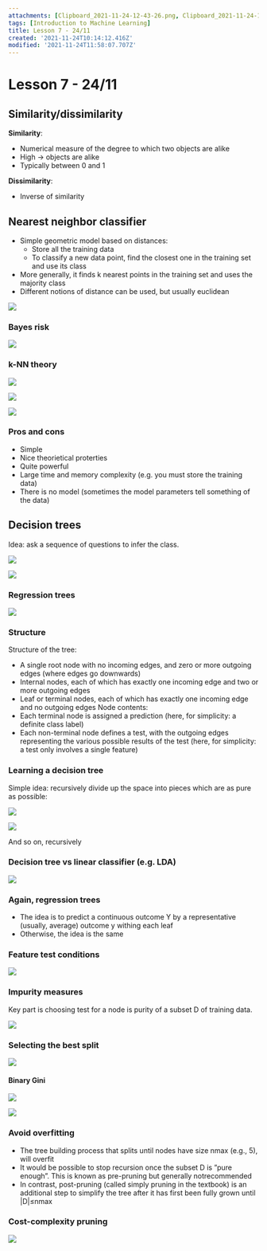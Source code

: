 ```yaml
---
attachments: [Clipboard_2021-11-24-12-43-26.png, Clipboard_2021-11-24-12-43-46.png, Clipboard_2021-11-24-12-46-24.png, Clipboard_2021-11-24-12-54-21.png, Clipboard_2021-11-24-12-54-31.png, Clipboard_2021-11-24-13-13-54.png, Clipboard_2021-11-24-13-16-11.png, Clipboard_2021-11-24-13-21-27.png, Clipboard_2021-11-24-13-22-05.png, Clipboard_2021-11-24-13-22-53.png, Clipboard_2021-11-24-13-25-26.png, Clipboard_2021-11-24-13-37-16.png, Clipboard_2021-11-24-13-39-02.png, Clipboard_2021-11-24-13-46-18.png, Clipboard_2021-11-24-13-46-37.png, Clipboard_2021-11-24-13-46-45.png, Clipboard_2021-11-24-13-51-56.png]
tags: [Introduction to Machine Learning]
title: Lesson 7 - 24/11
created: '2021-11-24T10:14:12.416Z'
modified: '2021-11-24T11:58:07.707Z'
---
```


# Lesson 7 - 24/11

## Similarity/dissimilarity

**Similarity**:
- Numerical measure of the degree to which two objects are alike
- High -> objects are alike
- Typically between 0 and 1

**Dissimilarity**:
- Inverse of similarity

## Nearest neighbor classifier

- Simple geometric model based on distances:
  - Store all the training data
  - To classify a new data point, find the closest one in the training set and use its class
- More generally, it finds k nearest points in the training set and uses the majority class
- Different notions of distance can be used, but usually euclidean

![](@attachment/Clipboard_2021-11-24-12-43-26.png)

### Bayes risk

![](@attachment/Clipboard_2021-11-24-12-43-46.png)

### k-NN theory

![](@attachment/Clipboard_2021-11-24-12-46-24.png)

![](@attachment/Clipboard_2021-11-24-12-54-21.png)

![](@attachment/Clipboard_2021-11-24-12-54-31.png)

### Pros and cons
- Simple
- Nice theorietical proterties
- Quite powerful
- Large time and memory complexity (e.g. you must store the training data)
- There is no model (sometimes the model parameters tell something of the data)

## Decision trees

Idea: ask a sequence of questions to infer the class.

![](@attachment/Clipboard_2021-11-24-13-13-54.png)

![](@attachment/Clipboard_2021-11-24-13-21-27.png)

### Regression trees

![](@attachment/Clipboard_2021-11-24-13-16-11.png)

### Structure

Structure of the tree:
- A single root node with no incoming edges, and zero or more outgoing edges (where edges go downwards)
- Internal nodes, each of which has exactly one incoming edge and two or more outgoing edges
- Leaf or terminal nodes, each of which has exactly one incoming edge and no outgoing edges
Node contents:
- Each terminal node is assigned a prediction (here, for simplicity: a definite class label)
- Each non-terminal node defines a test, with the outgoing edges representing the various possible results of the test (here, for simplicity: a test only involves a single feature)

### Learning a decision tree

Simple idea: recursively divide up the space into pieces which are as pure as possible:

![](@attachment/Clipboard_2021-11-24-13-22-05.png)

![](@attachment/Clipboard_2021-11-24-13-22-53.png)

And so on, recursively

### Decision tree vs linear classifier (e.g. LDA)

![](@attachment/Clipboard_2021-11-24-13-25-26.png)

### Again, regression trees

- The idea is to predict a continuous outcome Y by a representative (usually, average) outcome y withing each leaf
- Otherwise, the idea is the same

### Feature test conditions

![](@attachment/Clipboard_2021-11-24-13-37-16.png)

### Impurity measures

Key part is choosing test for a node is purity of a subset D of training data.

![](@attachment/Clipboard_2021-11-24-13-39-02.png)

### Selecting the best split

![](@attachment/Clipboard_2021-11-24-13-46-18.png)

#### Binary Gini

![](@attachment/Clipboard_2021-11-24-13-46-37.png)

![](@attachment/Clipboard_2021-11-24-13-46-45.png)

### Avoid overfitting

- The tree building process that splits until nodes have size nmax (e.g., 5), will overfit
- It would be possible to stop recursion once the subset D is ”pure enough”. This is known as pre-pruning but generally notrecommended 
- In contrast, post-pruning (called simply pruning in the textbook) is an additional step to simplify the tree after it has first been fully grown until |D|≤nmax

### Cost-complexity pruning

![](@attachment/Clipboard_2021-11-24-13-51-56.png)
